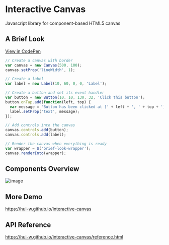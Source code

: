 # Interactive Canvas
Javascript library for component-based HTML5 canvas

## A Brief Look

[View in CodePen](https://codepen.io/hui-w/pen/XRpMVj)

```js
// Create a canvas with border
var canvas = new Canvas(500, 100);
canvas.setProp('lineWidth', 1);

// Create a label
var label = new Label(10, 60, 0, 0, 'Label');

// Create a button and set its event handler
var button = new Button(10, 10, 130, 32, 'Click this button');
button.onTap.add(function(left, top) {
  var message = 'Button has been clicked at [' + left + ', ' + top + ']';
  label.setProp('text', message);
});

// Add controls into the canvas
canvas.controls.add(button);
canvas.controls.add(label);

// Render the canvas when everything is ready
var wrapper = $('brief-look-wrapper');
canvas.renderInto(wrapper);
```

## Components Overview
![image](https://raw.githubusercontent.com/hui-w/interactive-canvas/master/docs/overview.png)

## More Demo
https://hui-w.github.io/interactive-canvas

## API Reference
https://hui-w.github.io/interactive-canvas/reference.html

